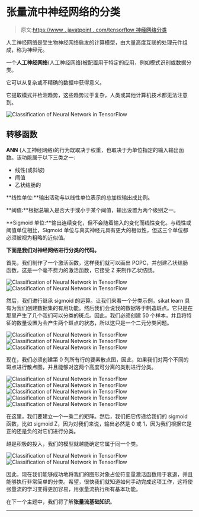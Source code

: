 # 张量流中神经网络的分类

> 原文:[https://www . javatpoint . com/tensorflow 神经网络分类](https://www.javatpoint.com/classification-of-neural-network-in-tensorflow)

人工神经网络是受生物神经网络启发的计算模型，由大量高度互联的处理元件组成，称为神经元。

一个**人工神经网络**(人工神经网络)被配置用于特定的应用，例如模式识别或数据分类。

它可以从复杂或不精确的数据中获得意义。

它提取模式并检测趋势，这些趋势过于复杂，人类或其他计算机技术都无法注意到。

![Classification of Neural Network in TensorFlow](../Images/d7c727ed8e2a99976d89aaa731e56268.png)

## 转移函数

**ANN** (人工神经网络)的行为既取决于权重，也取决于为单位指定的输入输出函数。该功能属于以下三类之一:

*   线性(或斜坡)
*   阈值
*   乙状结肠的

**线性单位:**输出活动与以线性单位表示的总加权输出成比例。

**阈值:**根据总输入是否大于或小于某个阈值，输出设置为两个级别之一。

**Sigmoid 单位:**输出连续变化，但不会随着输入的变化而线性变化。与线性或阈值单位相比，Sigmoid 单位与真实神经元具有更大的相似性，但这三个单位都必须被视为粗略的近似值。

**下面是我们对神经网络进行分类的代码。**

首先，我们制作了一个激活函数，这样我们就可以画出 POPC，并创建乙状结肠函数，这是一个毫不费力的激活函数，它接受 Z 来制作乙状结肠。

![Classification of Neural Network in TensorFlow](../Images/ec071d4ededa6eced416287ed46eceaa.png)
![Classification of Neural Network in TensorFlow](../Images/073f7434cfe0e822b046e9798c4956f0.png)

然后，我们进行继承 sigmoid 的运算。让我们来看一个分类示例，sikat learn 具有为我们创建数据集的有用功能。然后我们会说我的数据等于制造斑点。它只是在那里产生了几个我们可以分类的斑点。因此，我们必须创建 50 个样本，并且将特征的数量设置为会产生两个斑点的状态，所以这只是一个二元分类问题。

![Classification of Neural Network in TensorFlow](../Images/736b964339c8847afe0edf157d431f29.png)
![Classification of Neural Network in TensorFlow](../Images/a7bfe17d7f7275ecb9f940ab154ab070.png)
![Classification of Neural Network in TensorFlow](../Images/0eada711fe9dd7d422865ddb749d9a50.png)

现在，我们必须创建第 0 列所有行的要素散点图，因此，如果我们对两个不同的斑点进行散点图，并且能够对这两个高度可分离的类别进行分类。

![Classification of Neural Network in TensorFlow](../Images/6d0d3a6d320118665ea2d4fd7c3499a3.png)
![Classification of Neural Network in TensorFlow](../Images/221694430dc3aeb2411cb696acc008fa.png)
![Classification of Neural Network in TensorFlow](../Images/a662d3609450b8f658750d699420277e.png)
![Classification of Neural Network in TensorFlow](../Images/207b43acbe0092c820147053acb6a1ff.png)
![Classification of Neural Network in TensorFlow](../Images/a3de6cc660836b77e7ed3ef661d52af8.png)

在这里，我们要建立一个一乘二的矩阵。然后，我们把它传递给我们的 sigmoid 函数，比如 sigmoid Z，因为对我们来说，输出必然是 0 或 1，因为我们根据它是正的还是负的对它们进行分类。

越是积极的投入，我们的模型就越能确定它属于同一个类。

![Classification of Neural Network in TensorFlow](../Images/942e96b12541515577aed52694add39a.png)
![Classification of Neural Network in TensorFlow](../Images/e8f2a6b03040f9304d6702610b15dc88.png)

因此，现在我们能够成功地将我们的图形对象占位符变量激活函数用于衰退，并且能够执行非常简单的分类。希望，很快我们就知道如何手动完成这项工作，这将使张量流的学习变得更加容易，用张量流执行所有基本功能。

在下一个主题中，我们将了解**张量流基础知识**。

* * *